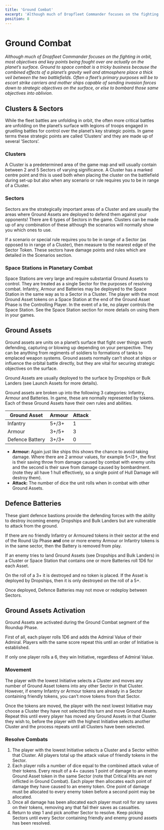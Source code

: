 ```yaml
---
title: 'Ground Combat'
excerpt: 'Although much of Dropfleet Commander focuses on the fighting in orbit, most objectives and key points being fought over are actually on the planet’s surface.'
position: 8
---
```


# Ground Combat

_Although much of Dropfleet Commander focuses on the fighting in orbit, most objectives and key points being fought over are actually on the planet’s surface. Ground to space combat is a tricky business because the combined effects of a planet’s gravity well and atmosphere place a thick  veil  between the two battlefields. Often a fleet’s primary purposes will be to escort strike carriers and mother ships capable of sending invasion forces down to strategic objectives on the surface, or else to bombard those same objectives into oblivion_.

## Clusters & Sectors

While the fleet battles are unfolding in orbit, the often more critical battles are unfolding on the planet’s surface with legions of troops engaged in gruelling battles for control over the planet’s key strategic points. In game terms these strategic points are called ’Clusters’ and they are made up of several ’Sectors’.

### Clusters

A Cluster is a predetermined area of the game map and will usually contain between 2 and 5 Sectors of varying significance. A Cluster has a marked centre point and this is used both when placing the cluster on the battlefield during set-up but also when any scenario or rule requires you to be  in range  of a Cluster.

### Sectors

Sectors are the strategically important areas of a Cluster and are usually the areas where Ground Assets are deployed to defend them against your opponents! There are 6 types of Sectors in the game. Clusters can be made up of any combination of these although the scenarios will normally show you which ones to use.

If a scenario or special rule requires you to be in range of a Sector (as opposed to in range of a Cluster), then measure to the nearest edge of the Sector Token. These sectors have damage points and rules which are detailed in the Scenarios section.

### Space Stations in Planetary Combat

Space Stations are very large and require substantial Ground Assets to control. They are treated as a single Sector for the purposes of resolving combat. Infantry, Armour and Batteries may be deployed to the Space Station in the same way as to a Sector in a Cluster. The player with the most Ground Asset tokens on a Space Station at the end of the Ground Asset Phase is the Controlling Player. In the event of a tie, no player controls the Space Station. See the Space Station section for more details on using them in your games.

## Ground Assets

Ground assets are units on a planet’s surface that fight over things worth defending, capturing or blowing up depending on your perspective. They can be anything from regiments of soldiers to formations of tanks to emplaced weapon systems. Ground assets normally can’t shoot at ships or influence the orbital battle directly, but they are vital for securing strategic objectives on the surface.

Ground Assets are usually deployed to the surface by Dropships or Bulk Landers (see Launch Assets for more details).

Ground assets are broken up into the following 3 categories: Infantry, Armour and Batteries. In game, these are normally represented by tokens. Each of these Ground Assets have their own rules and abilities.

<table>
  <thead>
    <tr>
      <th>Ground Asset</th>
      <th>Armour</th>
      <th>Attack</th>
    </tr>
  </thead>
  <tbody>
    <tr>
      <td>Infantry</td>
      <td>5+/3+</td>
      <td>1</td>
    </tr>
    <tr>
      <td>Armour</td>
      <td>3+/5+</td>
      <td>3</td>
    </tr>
    <tr>
      <td>Defence Battery</td>
      <td>3+/3+</td>
      <td>0</td>
    </tr>
  </tbody>
</table>

* **Armour:** Again just like ships this shows the chance to avoid taking damage. Where there are 2 armour values, for example 5+/3+, the first is their saving throw from damage caused by combat with enemy units and the second is their save from damage caused by bombardment. (note they all have 1 hull effectively, so a single point of Hull Damage will destroy them).
* **Attack:** The number of dice the unit rolls when in combat with other Ground Assets.

## Defence Batteries

These giant defence bastions provide the defending forces with the ability to destroy incoming enemy Dropships and Bulk Landers but are vulnerable to attack from the ground.

If there are no friendly Infantry or Armoured tokens in their sector at the end of the Round Up Phase **and** one or more enemy Armour or Infantry tokens is in the same sector, then the Battery is removed from play.

If an enemy tries to land Ground Assets (see Dropships and Bulk Landers) in a Cluster or Space Station that contains one or more Batteries roll 1D6 for each Asset.

On the roll of a 3+ it is destroyed and no token is placed. If the Asset is deployed by Dropships, then it is only destroyed on the roll of a 5+.

Once deployed, Defence Batteries may not move or redeploy between Sectors.

## Ground Assets Activation

Ground Assets are activated during the Ground Combat segment of the Roundup Phase.

First of all, each player rolls 1D6 and adds the Admiral Value of their Admiral. Players with the same score repeat this until an order of Initiative is established.

If only one player rolls a 6, they win Initiative, regardless of Admiral Value.

### Movement

The player with the lowest Initiative selects a Cluster and moves any number of Ground Asset tokens into any other Sector in that Cluster. However, if enemy Infantry or Armour tokens are already in a Sector containing friendly tokens, you can’t move tokens from that Sector.

Once the tokens are moved, the player with the next lowest Initiative may choose a Cluster they have not selected this turn and move Ground Assets. Repeat this until every player has moved any Ground Assets in that Cluster they wish to, before the player with the highest Initiative selects another Cluster and the process repeats until all Clusters have been selected.

### Resolve Combats

1. The player with the lowest Initiative selects a Cluster and a Sector within that Cluster. All players total up the attack value of friendly tokens in the Sector.
1. Each player rolls a number of dice equal to the combined attack value of their tokens. Every result of a 4+ causes 1 point of damage to an enemy Ground Asset token in the same Sector (note that Critical Hits are not inflicted in Ground Combat). Each player then allocates each point of damage they have caused to an enemy token. One point of damage must be allocated to every enemy token before a second point may be allocated.
1. Once all damage has been allocated each player must roll for any saves on their tokens, removing any that fail their saves as casualties.
1. Return to step 1 and pick another Sector to resolve. Keep picking Sectors until every Sector containing friendly and enemy ground assets has been resolved.
